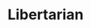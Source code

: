 ---
title: Libertarian
crosslinks:
- autotldr
- Shitstatistssay
- Anarcho_Capitalism
- LateStageCapitalism
- GoldandBlack
- The_Donald
- politics
- offthechopper
- socialism
- Physical_Removal
- Conservative
- Anarchism
- AskHistorians
- xkcd
- zeronet
- AskEconomics
- conspiracy
- news
- IAmA
- Economics
---